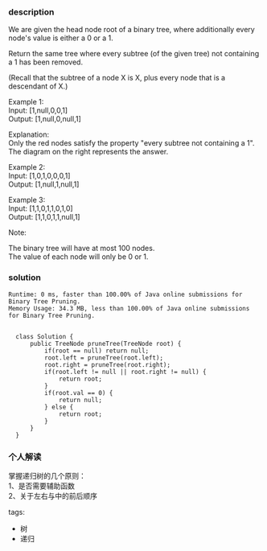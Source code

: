 ### description    
  We are given the head node root of a binary tree, where additionally every node's value is either a 0 or a 1.  
    
  Return the same tree where every subtree (of the given tree) not containing a 1 has been removed.  
    
  (Recall that the subtree of a node X is X, plus every node that is a descendant of X.)  
    
  Example 1:  
  Input: [1,null,0,0,1]  
  Output: [1,null,0,null,1]  
     
  Explanation:   
  Only the red nodes satisfy the property "every subtree not containing a 1".  
  The diagram on the right represents the answer.  
    
    
  Example 2:  
  Input: [1,0,1,0,0,0,1]  
  Output: [1,null,1,null,1]  
    
    
    
  Example 3:  
  Input: [1,1,0,1,1,0,1,0]  
  Output: [1,1,0,1,1,null,1]  
    
    
    
  Note:  
    
  The binary tree will have at most 100 nodes.  
  The value of each node will only be 0 or 1.  
### solution    
```    
Runtime: 0 ms, faster than 100.00% of Java online submissions for Binary Tree Pruning.  
Memory Usage: 34.3 MB, less than 100.00% of Java online submissions for Binary Tree Pruning.  
  
  
  class Solution {  
      public TreeNode pruneTree(TreeNode root) {  
          if(root == null) return null;  
          root.left = pruneTree(root.left);  
          root.right = pruneTree(root.right);  
          if(root.left != null || root.right != null) {  
              return root;  
          }  
          if(root.val == 0) {  
              return null;  
          } else {  
              return root;  
          }  
      }  
  }  
```    
    
### 个人解读    
  掌握递归树的几个原则：  
  1、是否需要辅助函数  
  2、关于左右与中的前后顺序  
    
tags:    
  -  树  
  -  递归  
